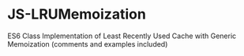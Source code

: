 # JS-LRUMemoization
ES6 Class Implementation of Least Recently Used Cache with Generic Memoization (comments and examples included)
